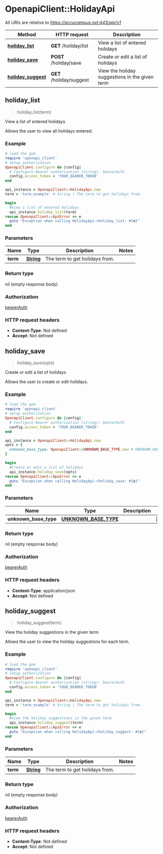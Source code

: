 # OpenapiClient::HolidayApi

All URIs are relative to *https://accucampus.net:443/api/v1*

Method | HTTP request | Description
------------- | ------------- | -------------
[**holiday_list**](HolidayApi.md#holiday_list) | **GET** /holiday/list | View a list of entered holidays
[**holiday_save**](HolidayApi.md#holiday_save) | **POST** /holiday/save | Create or edit a list of holidays
[**holiday_suggest**](HolidayApi.md#holiday_suggest) | **GET** /holiday/suggest | View the holiday suggestions in the given term



## holiday_list

> holiday_list(term)

View a list of entered holidays

Allows the user to view all holidays entered.

### Example

```ruby
# load the gem
require 'openapi_client'
# setup authorization
OpenapiClient.configure do |config|
  # Configure Bearer authorization (string): bearerAuth
  config.access_token = 'YOUR_BEARER_TOKEN'
end

api_instance = OpenapiClient::HolidayApi.new
term = 'term_example' # String | The term to get holidays from.

begin
  #View a list of entered holidays
  api_instance.holiday_list(term)
rescue OpenapiClient::ApiError => e
  puts "Exception when calling HolidayApi->holiday_list: #{e}"
end
```

### Parameters


Name | Type | Description  | Notes
------------- | ------------- | ------------- | -------------
 **term** | [**String**](.md)| The term to get holidays from. | 

### Return type

nil (empty response body)

### Authorization

[bearerAuth](../README.md#bearerAuth)

### HTTP request headers

- **Content-Type**: Not defined
- **Accept**: Not defined


## holiday_save

> holiday_save(opts)

Create or edit a list of holidays

Allows the user to create or edit holidays.

### Example

```ruby
# load the gem
require 'openapi_client'
# setup authorization
OpenapiClient.configure do |config|
  # Configure Bearer authorization (string): bearerAuth
  config.access_token = 'YOUR_BEARER_TOKEN'
end

api_instance = OpenapiClient::HolidayApi.new
opts = {
  unknown_base_type: OpenapiClient::UNKNOWN_BASE_TYPE.new # UNKNOWN_BASE_TYPE | 
}

begin
  #Create or edit a list of holidays
  api_instance.holiday_save(opts)
rescue OpenapiClient::ApiError => e
  puts "Exception when calling HolidayApi->holiday_save: #{e}"
end
```

### Parameters


Name | Type | Description  | Notes
------------- | ------------- | ------------- | -------------
 **unknown_base_type** | [**UNKNOWN_BASE_TYPE**](UNKNOWN_BASE_TYPE.md)|  | [optional] 

### Return type

nil (empty response body)

### Authorization

[bearerAuth](../README.md#bearerAuth)

### HTTP request headers

- **Content-Type**: application/json
- **Accept**: Not defined


## holiday_suggest

> holiday_suggest(term)

View the holiday suggestions in the given term

Allows the user to view the holiday suggestions for each term.

### Example

```ruby
# load the gem
require 'openapi_client'
# setup authorization
OpenapiClient.configure do |config|
  # Configure Bearer authorization (string): bearerAuth
  config.access_token = 'YOUR_BEARER_TOKEN'
end

api_instance = OpenapiClient::HolidayApi.new
term = 'term_example' # String | The term to get holidays from.

begin
  #View the holiday suggestions in the given term
  api_instance.holiday_suggest(term)
rescue OpenapiClient::ApiError => e
  puts "Exception when calling HolidayApi->holiday_suggest: #{e}"
end
```

### Parameters


Name | Type | Description  | Notes
------------- | ------------- | ------------- | -------------
 **term** | [**String**](.md)| The term to get holidays from. | 

### Return type

nil (empty response body)

### Authorization

[bearerAuth](../README.md#bearerAuth)

### HTTP request headers

- **Content-Type**: Not defined
- **Accept**: Not defined

